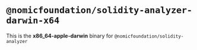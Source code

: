 # `@nomicfoundation/solidity-analyzer-darwin-x64`

This is the **x86_64-apple-darwin** binary for `@nomicfoundation/solidity-analyzer`
